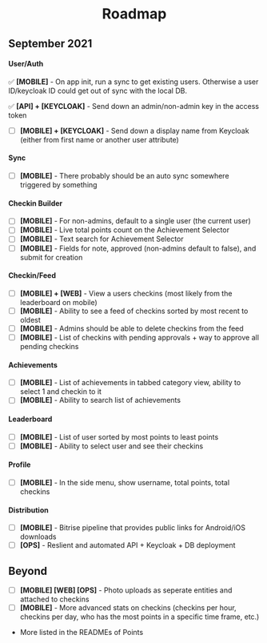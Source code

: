 <h1 align="center">Roadmap</h1>

## September 2021

#### User/Auth

✅ **[MOBILE]** - On app init, run a sync to get existing users. Otherwise a user ID/keycloak ID could get out of sync with the local DB.

✅ **[API] + [KEYCLOAK]** - Send down an admin/non-admin key in the access token

- [ ] **[MOBILE] + [KEYCLOAK]** - Send down a display name from Keycloak (either from first name or another user attribute)

#### Sync

- [ ] **[MOBILE]** - There probably should be an auto sync somewhere triggered by something

#### Checkin Builder

- [ ] **[MOBILE]** - For non-admins, default to a single user (the current user)
- [ ] **[MOBILE]** - Live total points count on the Achievement Selector
- [ ] **[MOBILE]** - Text search for Achievement Selector
- [ ] **[MOBILE]** - Fields for note, approved (non-admins default to false), and submit for creation

#### Checkin/Feed

- [ ] **[MOBILE] + [WEB]** - View a users checkins (most likely from the leaderboard on mobile)
- [ ] **[MOBILE]** - Ability to see a feed of checkins sorted by most recent to oldest
- [ ] **[MOBILE]** - Admins should be able to delete checkins from the feed
- [ ] **[MOBILE]** - List of checkins with pending approvals + way to approve all pending checkins

#### Achievements

- [ ] **[MOBILE]** - List of achievements in tabbed category view, ability to select 1 and checkin to it
- [ ] **[MOBILE]** - Ability to search list of achievements

#### Leaderboard

- [ ] **[MOBILE]** - List of user sorted by most points to least points
- [ ] **[MOBILE]** - Ability to select user and see their checkins

#### Profile

- [ ] **[MOBILE]** - In the side menu, show username, total points, total checkins

#### Distribution

- [ ] **[MOBILE]** - Bitrise pipeline that provides public links for Android/iOS downloads
- [ ] **[OPS]** - Reslient and automated API + Keycloak + DB deployment

## Beyond

- [ ] **[MOBILE] [WEB] [OPS]** - Photo uploads as seperate entities and attached to checkins
- [ ] **[MOBILE]** - More advanced stats on checkins (checkins per hour, checkins per day, who has the most points in a specific time frame, etc.)
- More listed in the READMEs of Points
